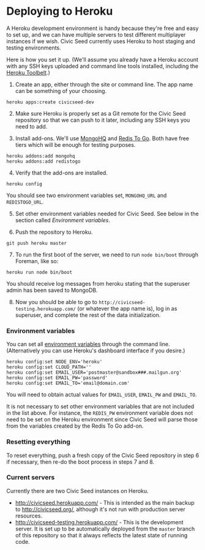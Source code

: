 # Deploying to Heroku

A Heroku development environment is handy because they're free and easy to set up, and we can have multiple servers to test different multiplayer instances if we wish. Civic Seed currently uses Heroku to host staging and testing environments.

Here is how you set it up. (We'll assume you already have a Heroku account with any SSH keys uploaded and command line tools installed, including the [Heroku Toolbelt](https://toolbelt.heroku.com/).)

1. Create an app, either through the site or command line. The app name can be something of your choosing.
  ```
  heroku apps:create civicseed-dev
  ```

2. Make sure Heroku is properly set as a Git remote for the Civic Seed repository so that we can push to it later, including any SSH keys you need to add.

3. Install add-ons. We'll use [MongoHQ](https://addons.heroku.com/mongohq) and [Redis To Go](https://addons.heroku.com/redistogo). Both have free tiers which will be enough for testing purposes.
  ```
  heroku addons:add mongohq
  heroku addons:add redistogo
  ```

4. Verify that the add-ons are installed.
  ```
  heroku config
  ```
You should see two environment variables set, `MONGOHQ_URL` and `REDISTOGO_URL`.

5. Set other environment variables needed for Civic Seed. See below in the section called _Environment variables_.

6. Push the repository to Heroku.
  ```
  git push heroku master
  ```

7. To run the first boot of the server, we need to run `node bin/boot` through Foreman, like so:
  ```
  heroku run node bin/boot
  ```
You should receive log messages from heroku stating that the superuser admin has been saved to MongoDB.

8. Now you should be able to go to `http://civicseed-testing.herokuapp.com/` (or whatever the app name is), log in as superuser, and complete the rest of the data initialization.

### Environment variables

You can set all [environment variables](configuration.md) through the command line. (Alternatively you can use Heroku's dashboard interface if you desire.)

```
heroku config:set NODE_ENV='heroku'
heroku config:set CLOUD_PATH=''
heroku config:set EMAIL_USER='postmaster@sandbox###.mailgun.org'
heroku config:set EMAIL_PW='password'
heroku config:set EMAIL_TO='email@domain.com'
```
You will need to obtain actual values for `EMAIL_USER`, `EMAIL_PW` and `EMAIL_TO`.

It is not necessary to set other environment variables that are not included in the list above. For instance, the `REDIS_PW` environment variable does not need to be set on the Heroku environment since Civic Seed will parse those from the variables created by the Redis To Go add-on.

### Resetting everything

To reset everything, push a fresh copy of the Civic Seed repository in step 6 if necessary, then re-do the boot process in steps 7 and 8.

### Current servers

Currently there are two Civic Seed instances on Heroku.

* http://civicseed.herokuapp.com/ - This is intended as the main backup to http://civicseed.org/, although it's not run with production server resources.
* http://civicseed-testing.herokuapp.com/ - This is the development server. It is set up to be automatically deployed from the `master` branch of this repository so that it always reflects the latest state of running code.

